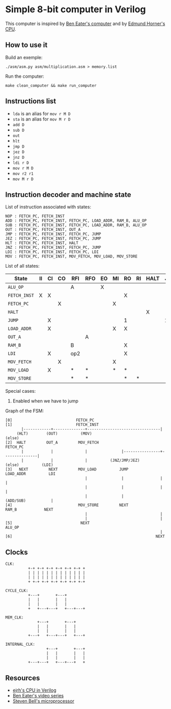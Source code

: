 Simple 8-bit computer in Verilog
================================

This computer is inspired by [Ben Eater's computer](https://eater.net/8bit/) and by [Edmund Horner's CPU](https://github.com/ejrh/cpu).


## How to use it

Build an exemple:

```
./asm/asm.py asm/multiplication.asm > memory.list
```

Run the computer:

```
make clean_computer && make run_computer
```


## Instructions list

* ``lda`` is an alias for ``mov r M D``
* ``sta`` is an alias for ``mov M r D``
* ``add D``
* ``sub D``
* ``out``
* ``hlt``
* ``jmp D``
* ``jez D``
* ``jnz D``
* ``ldi r D``
* ``mov r M D``
* ``mov r2 r1``
* ``mov M r D``


## Instruction decoder and machine state

List of instruction associated with states:

```
NOP : FETCH_PC, FETCH_INST
ADD : FETCH_PC, FETCH_INST, FETCH_PC, LOAD_ADDR, RAM_B, ALU_OP
SUB : FETCH_PC, FETCH_INST, FETCH_PC, LOAD_ADDR, RAM_B, ALU_OP
OUT : FETCH_PC, FETCH_INST, OUT_A
JMP : FETCH_PC, FETCH_INST, FETCH_PC, JUMP
JEZ : FETCH_PC, FETCH_INST, FETCH_PC, JUMP
HLT : FETCH_PC, FETCH_INST, HALT
JNZ : FETCH_PC, FETCH_INST, FETCH_PC, JUMP
LDI : FETCH_PC, FETCH_INST, FETCH_PC, LDI
MOV : FETCH_PC, FETCH_INST, MOV_FETCH, MOV_LOAD, MOV_STORE
```

List of all states:

| State         | II | CI | CO | RFI | RFO | EO | MI | RO | RI | HALT | J | OI |
|---------------|----|----|----|-----|-----|----|----|----|----|------|---|----|
| `ALU_OP`      |    |    |    | A   |     | X  |    |    |    |      |   |    |
| `FETCH_INST`  | X  | X  |    |     |     |    |    | X  |    |      |   |    |
| `FETCH_PC`    |    |    | X  |     |     |    | X  |    |    |      |   |    |
| `HALT`        |    |    |    |     |     |    |    |    |    | X    |   |    |
| `JUMP`        |    | X  |    |     |     |    |    | 1  |    |      | 1 |    |
| `LOAD_ADDR`   |    | X  |    |     |     |    | X  | X  |    |      |   |    |
| `OUT_A`       |    |    |    |     | A   |    |    |    |    |      |   | X  |
| `RAM_B`       |    |    |    | B   |     |    |    | X  |    |      |   |    |
| `LDI`         |    | X  |    | op2 |     |    |    | X  |    |      |   |    |
| `MOV_FETCH`   |    |    | X  |     |     |    | X  |    |    |      |   |    |
| `MOV_LOAD`    |    | X  |    | *   | *   |    | *  | *  |    |      |   |    |
| `MOV_STORE`   |    |    |    | *   | *   |    |    | *  | *  |      |   |    |

Special cases:

1. Enabled when we have to jump


Graph of the FSM:

```
[0]                            FETCH_PC
[1]                            FETCH_INST
       |------------+--------------+--------------------------------|
     (HLT)        (OUT)          (MOV)                           (else)
[2]  HALT         OUT_A         MOV_FETCH                        FETCH_PC
       |            |              |               |----------------+---------------|
       |            |              |          (JNZ/JMP/JEZ)       (else)          (LDI)
[3]   NEXT         NEXT         MOV_LOAD          JUMP          LOAD_ADDR          LDI
                                   |               |                |               |
                                   |               |                |               |
                                   |               |            (ADD/SUB)           |
[4]                             MOV_STORE         NEXT            RAM_B            NEXT
                                   |                                |
                                   |                                |
[5]                              NEXT                            ALU_OP
                                                                    |
[6]                                                               NEXT
```

## Clocks

```
CLK:
          +-+ +-+ +-+ +-+ +-+ +-+ +
          | | | | | | | | | | | | |
          | | | | | | | | | | | | |
          + +-+ +-+ +-+ +-+ +-+ +-+

CYCLE_CLK:
          +---+       +---+
          |   |       |   |
          |   |       |   |
          +   +---+---+   +---+---+

MEM_CLK:
              +---+       +---+
              |   |       |   |
              |   |       |   |
          +---+   +---+---+   +---+

INTERNAL_CLK:
                  +---+       +---+
                  |   |       |   |
                  |   |       |   |
          +---+---+   +---+---+   +
```

## Resources

* [ejrh's CPU in Verilog](https://github.com/ejrh/cpu)
* [Ben Eater's video series](https://eater.net/8bit/)
* [Steven Bell's microprocessor](https://stanford.edu/~sebell/oc_projects/ic_design_finalreport.pdf)
